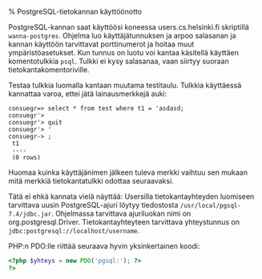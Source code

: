 % PostgreSQL-tietokannan käyttöönotto
<!-- tags: viikko1 -->
<!-- order: 2 -->

PostgreSQL-kannan saat käyttöösi koneessa users.cs.helsinki.fi
skriptillä `wanna-postgres`. 
Ohjelma luo käyttäjätunnuksen ja arpoo salasanan ja kannan käyttöön tarvittavat porttinumerot ja hoitaa muut ympäristöasetukset.
Kun tunnus on luotu voi kantaa käsitellä käyttäen komentotulkkia `psql`. 
Tulkki ei kysy salasanaa, vaan siirtyy suoraan tietokantakomentoriville.

Testaa tulkkia luomalla kantaan muutama testitaulu.
Tulkkia käyttäessä kannattaa varoa, ettei jätä lainausmerkkejä auki:

~~~~
consuegr=> select * from test where t1 = 'asdasd;
consuegr'> 
consuegr'> quit
consuegr'> '
consuegr-> ;
 t1 
 ----
 (0 rows)

~~~~

Huomaa kuinka käyttäjänimen jälkeen tuleva merkki vaihtuu sen mukaan mitä merkkiä tietokantatulkki odottaa seuraavaksi.

<comment> Tätä ei ehkä kannata vielä näyttää:
<info>
Usersilla tietokantayhteyden luomiseen tarvittava uusin PostgreSQL-ajuri löytyy tiedostosta `/usr/local/pgsql-7.4/jdbc.jar`.
Ohjelmassa tarvittava ajuriluokan nimi on org.postgresql.Driver. 
Tietokantayhteyteen tarvittava yhteystunnus on `jdbc:postgresql://localhost/username`. 

PHP:n PDO:lle riittää seuraava hyvin yksinkertainen koodi:

~~~php
<?php $yhteys = new PDO('pgsql:'); ?>
?>
~~~

</info>
</comment>
